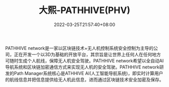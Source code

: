 ﻿---
weight: 
title: "大熙-PATHHIVE(PHV)"
description: "PATHHIVE network是一家以区块链技术+无人机控制系统安全控制为主导的公司，正在开发一个以3D为基础的开放平台，其宗旨是让世界上任何人在任何地方可随时生成个人航线，保障无人机..."
date: 2022-03-25T21:57:40+08:00
lastmod: 2022-03-25T16:45:40+08:00
draft: false
authors: ["Metabd"]
featuredImage: "daxi-pathhivephv.webp"
link: ""
tags: ["数字代币","大熙-PATHHIVE(PHV)"]
categories: ["navigation"]
navigation: ["数字代币"]
lightgallery: true
toc: true
pinned: false
recommend: false
recommend1: false
---
PATHHIVE network是一家以区块链技术+无人机控制系统安全控制为主导的公司，正在开发一个以3D为基础的开放平台，其宗旨是让世界上任何人在任何地方可随时生成个人航线，保障无人机安全驾驶。PATHHIVE network希望以全自动AI导航系统和区块链加密通信方式来实现无人机的安全驾驶。PATHHIVE network研发的Path Manager系统核心是ATHHIVE AI(人工智能导航系统)，即实时计算用户的航线信息并把信息提供给无人机此信息，进而通过区块链技术安全加密及保存。
